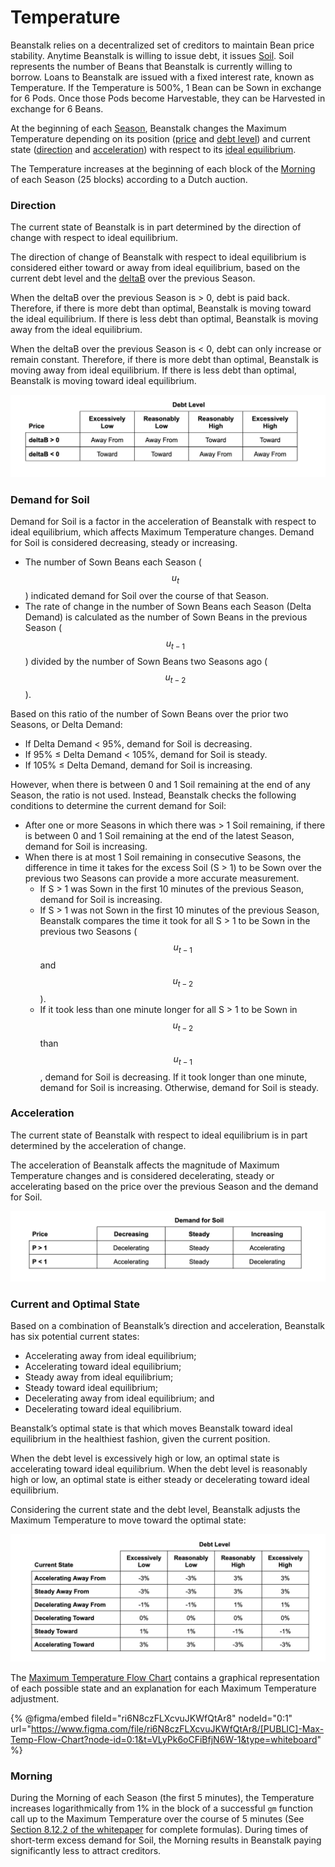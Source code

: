 # Temperature

Beanstalk relies on a decentralized set of creditors to maintain Bean price stability. Anytime Beanstalk is willing to issue debt, it issues [Soil](../farm/field.md#soil). Soil represents the number of Beans that Beanstalk is currently willing to borrow. Loans to Beanstalk are issued with a fixed interest rate, known as Temperature. If the Temperature is 500%, 1 Bean can be Sown in exchange for 6 Pods. Once those Pods become Harvestable, they can be Harvested in exchange for 6 Beans.

At the beginning of each [Season](../farm/sun.md), Beanstalk changes the Maximum Temperature depending on its position ([price](overview.md#decentralized-price-oracle) and [debt level](overview.md#debt-level)) and current state ([direction](temperature.md#direction) and [acceleration](temperature.md#acceleration)) with respect to its [ideal equilibrium](overview.md#ideal-equilibrium).

The Temperature increases at the beginning of each block of the [Morning](temperature.md#morning) of each Season (25 blocks) according to a Dutch auction.&#x20;

### **Direction**

The current state of Beanstalk is in part determined by the direction of change with respect to ideal equilibrium.

The direction of change of Beanstalk with respect to ideal equilibrium is considered either toward or away from ideal equilibrium, based on the current debt level and the [deltaB](../protocol/glossary.md#deltab) over the previous Season.

When the deltaB over the previous Season is > 0, debt is paid back. Therefore, if there is more debt than optimal, Beanstalk is moving toward the ideal equilibrium. If there is less debt than optimal, Beanstalk is moving away from the ideal equilibrium.

When the deltaB over the previous Season is < 0, debt can only increase or remain constant. Therefore, if there is more debt than optimal, Beanstalk is moving away from ideal equilibrium. If there is less debt than optimal, Beanstalk is moving toward ideal equilibrium.

![](../.gitbook/assets/direction.png)

### **Demand for Soil**

Demand for Soil is a factor in the acceleration of Beanstalk with respect to ideal equilibrium, which affects Maximum Temperature changes. Demand for Soil is considered decreasing, steady or increasing.

* The number of Sown Beans each Season ($$u_t$$) indicated demand for Soil over the course of that Season.
* The rate of change in the number of Sown Beans each Season (Delta Demand) is calculated as the number of Sown Beans in the previous Season ($$u_{t-1}$$) divided by the number of Sown Beans two Seasons ago ($$u_{t-2}$$).

Based on this ratio of the number of Sown Beans over the prior two Seasons, or Delta Demand:

* If Delta Demand < 95%, demand for Soil is decreasing.
* If 95% ≤ Delta Demand < 105%, demand for Soil is steady.
* If 105% ≤ Delta Demand, demand for Soil is increasing.

However, when there is between 0 and 1 Soil remaining at the end of any Season, the ratio is not used. Instead, Beanstalk checks the following conditions to determine the current demand for Soil:

* After one or more Seasons in which there was > 1 Soil remaining, if there is between 0 and 1 Soil remaining at the end of the latest Season, demand for Soil is increasing.
* When there is at most 1 Soil remaining in consecutive Seasons, the difference in time it takes for the excess Soil (S > 1) to be Sown over the previous two Seasons can provide a more accurate measurement.
  * If S > 1 was Sown in the first 10 minutes of the previous Season, demand for Soil is increasing.
  * If S > 1 was not Sown in the first 10 minutes of the previous Season, Beanstalk compares the time it took for all S > 1 to be Sown in the previous two Seasons ($$u_{t-1}$$ and $$u_{t-2}$$).
  * If it took less than one minute longer for all S > 1 to be Sown in $$u_{t-2}$$ than $$u_{t-1}$$, demand for Soil is decreasing. If it took longer than one minute, demand for Soil is increasing. Otherwise, demand for Soil is steady.

### **Acceleration**

The current state of Beanstalk with respect to ideal equilibrium is in part determined by the acceleration of change.

The acceleration of Beanstalk affects the magnitude of Maximum Temperature changes and is considered decelerating, steady or accelerating based on the price over the previous Season and the demand for Soil.

![](../.gitbook/assets/demand-for-soil.png)

### **Current and Optimal State**

Based on a combination of Beanstalk’s direction and acceleration, Beanstalk has six potential current states:

* Accelerating away from ideal equilibrium;
* Accelerating toward ideal equilibrium;
* Steady away from ideal equilibrium;
* Steady toward ideal equilibrium;
* Decelerating away from ideal equilibrium; and
* Decelerating toward ideal equilibrium.

Beanstalk’s optimal state is that which moves Beanstalk toward ideal equilibrium in the healthiest fashion, given the current position.

When the debt level is excessively high or low, an optimal state is accelerating toward ideal equilibrium. When the debt level is reasonably high or low, an optimal state is either steady or decelerating toward ideal equilibrium.

Considering the current state and the debt level, Beanstalk adjusts the Maximum Temperature to move toward the optimal state:

![](../.gitbook/assets/temperature-changes.png)

The [Maximum Temperature Flow Chart](https://www.figma.com/file/ri6N8czFLXcvuJKWfQtAr8/\[PUBLIC]-Temperature-Flow-Chart?node-id=0%3A1\&t=27N3RhfE52pum1U8-1) contains a graphical representation of each possible state and an explanation for each Maximum Temperature adjustment.

{% @figma/embed fileId="ri6N8czFLXcvuJKWfQtAr8" nodeId="0:1" url="https://www.figma.com/file/ri6N8czFLXcvuJKWfQtAr8/[PUBLIC]-Max-Temp-Flow-Chart?node-id=0:1&t=VLyPk6oCFiBfjN6W-1&type=whiteboard" %}

### Morning

During the Morning of each Season (the first 5 minutes), the Temperature increases logarithmically from 1% in the block of a successful `gm` function call up to the Maximum Temperature over the course of 5 minutes (See [Section 8.12.2 of the whitepaper](https://bean.money/beanstalk.pdf#subsubsection.8.12.2) for complete formulas). During times of short-term excess demand for Soil, the Morning results in Beanstalk paying significantly less to attract creditors.
